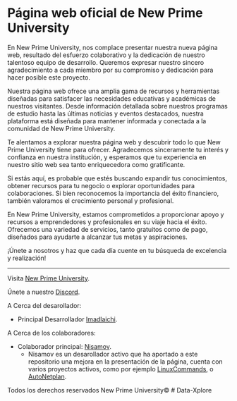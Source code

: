 <!--
  _  _              ___     _             _   _      _                _ _        
 | \| |_____ __ __ | _ \_ _(_)_ __  ___  | | | |_ _ (_)_ _____ _ _ __(_) |_ _  _ 
 | .` / -_) V  V / |  _/ '_| | '  \/ -_) | |_| | ' \| \ V / -_) '_(_-< |  _| || |
 |_|\_\___|\_/\_/  |_| |_| |_|_|_|_\___|  \___/|_||_|_|\_/\___|_| /__/_|\__|\_, |
                                                                            |__/
-->

# Página web oficial de New Prime University

En New Prime University, nos complace presentar nuestra nueva página web, resultado del esfuerzo colaborativo y la dedicación de nuestro talentoso equipo de desarrollo. Queremos expresar nuestro sincero agradecimiento a cada miembro por su compromiso y dedicación para hacer posible este proyecto.

Nuestra página web ofrece una amplia gama de recursos y herramientas diseñadas para satisfacer las necesidades educativas y académicas de nuestros visitantes. Desde información detallada sobre nuestros programas de estudio hasta las últimas noticias y eventos destacados, nuestra plataforma está diseñada para mantener informada y conectada a la comunidad de New Prime University.

Te alentamos a explorar nuestra página web y descubrir todo lo que New Prime University tiene para ofrecer. Agradecemos sinceramente tu interés y confianza en nuestra institución, y esperamos que tu experiencia en nuestro sitio web sea tanto enriquecedora como gratificante.

Si estás aquí, es probable que estés buscando expandir tus conocimientos, obtener recursos para tu negocio o explorar oportunidades para colaboraciones. Si bien reconocemos la importancia del éxito financiero, también valoramos el crecimiento personal y profesional.

En New Prime University, estamos comprometidos a proporcionar apoyo y recursos a emprendedores y profesionales en su viaje hacia el éxito. Ofrecemos una variedad de servicios, tanto gratuitos como de pago, diseñados para ayudarte a alcanzar tus metas y aspiraciones.

¡Únete a nosotros y haz que cada día cuente en tu búsqueda de excelencia y realización!

---

Visita [New Prime University](https://www.newprimeuniversity.com).

Únete a nuestro [Discord](discord.gg/94zgp6VYt8).

A Cerca del desarollador:
- Principal Desarrollador [Imadlaichi](https://github.com/imadlaichi).
<!--Añade tu descripcion-->
A Cerca de los colaboradores:
- Colaborador principal: [Nisamov](https://github.com/Nisamov).
  - Nisamov es un desarollador activo que ha aportado a este repositorio una mejora en la presentación de la página, cuenta con varios proyectos activos, como por ejemplo [LinuxCommands](https://github.com/Theritex/LinuxCommands/), o [AutoNetplan](https://github.com/Nisamov/auto-netplan).

Todos los derechos reservados New Prime University©
#   D a t a - X p l o r e  
 